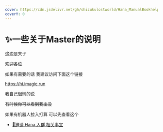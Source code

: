 ```yaml
---
cover: https://cdn.jsdelivr.net/gh/shizukulostworld/Hana_ManualBookhelper@main/.gitbook/assets/20220128_212240.jpg
coverY: 0
---
```


# ✨一些关于Master的说明

这边是夹子

~~欢迎各位~~

如果有需要的话 我建议访问下面这个链接

https://hi.imagic.run

我自己很懒的说

~~有时候你可以看到我出没~~

如果有机器人拉入打算 可以先查看这个

  * [🤔邀请 Hana 入群 相关事宜](InviteHana.md)

